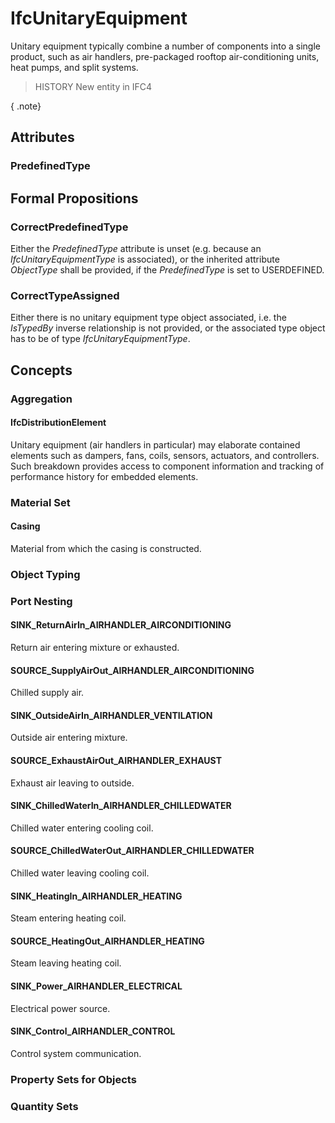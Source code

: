 # IfcUnitaryEquipment

Unitary equipment typically combine a number of components into a single product, such as air handlers, pre-packaged rooftop air-conditioning units, heat pumps, and split systems.<!-- end of definition -->

> HISTORY New entity in IFC4

{ .note}
>

## Attributes

### PredefinedType


## Formal Propositions

### CorrectPredefinedType
Either the _PredefinedType_ attribute is unset (e.g. because an _IfcUnitaryEquipmentType_ is associated), or the inherited attribute _ObjectType_ shall be provided, if the _PredefinedType_ is set to USERDEFINED.

### CorrectTypeAssigned
Either there is no unitary equipment type object associated, i.e. the _IsTypedBy_ inverse relationship is not provided, or the associated type object has to be of type _IfcUnitaryEquipmentType_.

## Concepts

### Aggregation



#### IfcDistributionElement

Unitary equipment (air handlers in particular) may elaborate contained elements such as dampers, fans, coils, sensors, actuators, and controllers. Such breakdown provides access to component information and tracking of performance history for embedded elements.

### Material Set



#### Casing

Material from which the casing is constructed.

### Object Typing



### Port Nesting



#### SINK_ReturnAirIn_AIRHANDLER_AIRCONDITIONING

Return air entering mixture or exhausted.

#### SOURCE_SupplyAirOut_AIRHANDLER_AIRCONDITIONING

Chilled supply air.

#### SINK_OutsideAirIn_AIRHANDLER_VENTILATION

Outside air entering mixture.

#### SOURCE_ExhaustAirOut_AIRHANDLER_EXHAUST

Exhaust air leaving to outside.

#### SINK_ChilledWaterIn_AIRHANDLER_CHILLEDWATER

Chilled water entering cooling coil.

#### SOURCE_ChilledWaterOut_AIRHANDLER_CHILLEDWATER

Chilled water leaving cooling coil.

#### SINK_HeatingIn_AIRHANDLER_HEATING

Steam entering heating coil.

#### SOURCE_HeatingOut_AIRHANDLER_HEATING

Steam leaving heating coil.

#### SINK_Power_AIRHANDLER_ELECTRICAL

Electrical power source.

#### SINK_Control_AIRHANDLER_CONTROL

Control system communication.

### Property Sets for Objects



### Quantity Sets



